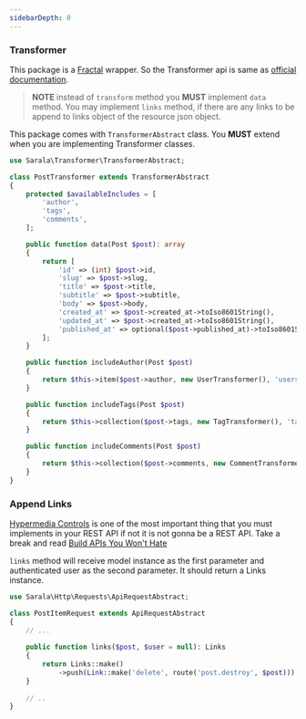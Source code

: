 ```yaml
---
sidebarDepth: 0
---
```


### Transformer

This package is a [Fractal](http://fractal.thephpleague.com/) wrapper. So the Transformer api is same as [official documentation](https://fractal.thephpleague.com/transformers/).

> **NOTE** instead of `transform` method you **MUST** implement `data` method. You may implement `links` method, if there are any links to be append to links object of the resource json object.   

This package comes with `TransformerAbstract` class. You **MUST** extend when you are implementing Transformer classes.

```php
use Sarala\Transformer\TransformerAbstract;

class PostTransformer extends TransformerAbstract
{
    protected $availableIncludes = [
        'author',
        'tags',
        'comments',
    ];

    public function data(Post $post): array
    {
        return [
            'id' => (int) $post->id,
            'slug' => $post->slug,
            'title' => $post->title,
            'subtitle' => $post->subtitle,
            'body' => $post->body,
            'created_at' => $post->created_at->toIso8601String(),
            'updated_at' => $post->created_at->toIso8601String(),
            'published_at' => optional($post->published_at)->toIso8601String(),
        ];
    }

    public function includeAuthor(Post $post)
    {
        return $this->item($post->author, new UserTransformer(), 'users');
    }

    public function includeTags(Post $post)
    {
        return $this->collection($post->tags, new TagTransformer(), 'tags');
    }

    public function includeComments(Post $post)
    {
        return $this->collection($post->comments, new CommentTransformer(), 'comments');
    }
}
```

### Append Links

[Hypermedia Controls](https://martinfowler.com/articles/richardsonMaturityModel.html) is one of the most important thing that you must implements in your REST API if not it is not gonna be a REST API. Take a break and read [Build APIs You Won't Hate](https://apisyouwonthate.com/books/build-apis-you-wont-hate.html)

`links` method will receive model instance as the first parameter and authenticated user as the second parameter. It should return a Links instance. 

```php
use Sarala\Http\Requests\ApiRequestAbstract;

class PostItemRequest extends ApiRequestAbstract
{
    // ...
    
    public function links($post, $user = null): Links
    {
        return Links::make()
            ->push(Link::make('delete', route('post.destroy', $post)));
    }
    
    // ..
}
```
